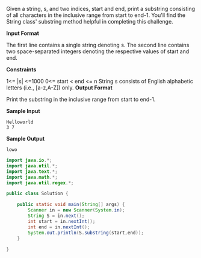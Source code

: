 Given a string, s, and two indices, start and end, print a substring consisting of all characters in the inclusive range from start to end-1. You'll find the String class' substring method helpful in completing this challenge.

**Input Format**

The first line contains a single string denoting s.
The second line contains two space-separated integers denoting the respective values of start and end.

**Constraints**

1<= |s| <=1000
0<= start < end <= n
String s consists of English alphabetic letters (i.e., [a-z,A-Z]) only.
**Output Format**

Print the substring in the inclusive range from start to end-1.

**Sample Input**
```
Helloworld
3 7
```

**Sample Output**
```
lowo
```

```java
import java.io.*;
import java.util.*;
import java.text.*;
import java.math.*;
import java.util.regex.*;

public class Solution {

    public static void main(String[] args) {
        Scanner in = new Scanner(System.in);
        String S = in.next();
        int start = in.nextInt();
        int end = in.nextInt();
        System.out.println(S.substring(start,end));
    }
    
}
```
